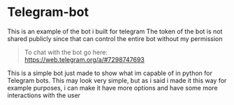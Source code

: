 # Telegram-bot
This is an example of the bot i built for telegram
The token of the bot is not shared publicly since that can control the entire bot without my permission

> To chat with the bot go here: https://web.telegram.org/a/#7298747693

This is a simple bot just made to show what im capable of in python for Telegram bots. This may look very simple, but as i said i made it this way for example purposes, i can make it have more options and have some more interactions with the user
